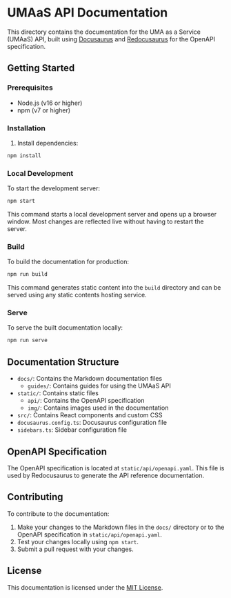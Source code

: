 # UMAaS API Documentation

This directory contains the documentation for the UMA as a Service (UMAaS) API, built using [Docusaurus](https://docusaurus.io/) and [Redocusaurus](https://redocusaurus.vercel.app/) for the OpenAPI specification.

## Getting Started

### Prerequisites

- Node.js (v16 or higher)
- npm (v7 or higher)

### Installation

1. Install dependencies:

```bash
npm install
```

### Local Development

To start the development server:

```bash
npm start
```

This command starts a local development server and opens up a browser window. Most changes are reflected live without having to restart the server.

### Build

To build the documentation for production:

```bash
npm run build
```

This command generates static content into the `build` directory and can be served using any static contents hosting service.

### Serve

To serve the built documentation locally:

```bash
npm run serve
```

## Documentation Structure

- `docs/`: Contains the Markdown documentation files
  - `guides/`: Contains guides for using the UMAaS API
- `static/`: Contains static files
  - `api/`: Contains the OpenAPI specification
  - `img/`: Contains images used in the documentation
- `src/`: Contains React components and custom CSS
- `docusaurus.config.ts`: Docusaurus configuration file
- `sidebars.ts`: Sidebar configuration file

## OpenAPI Specification

The OpenAPI specification is located at `static/api/openapi.yaml`. This file is used by Redocusaurus to generate the API reference documentation.

## Contributing

To contribute to the documentation:

1. Make your changes to the Markdown files in the `docs/` directory or to the OpenAPI specification in `static/api/openapi.yaml`.
2. Test your changes locally using `npm start`.
3. Submit a pull request with your changes.

## License

This documentation is licensed under the [MIT License](LICENSE).
